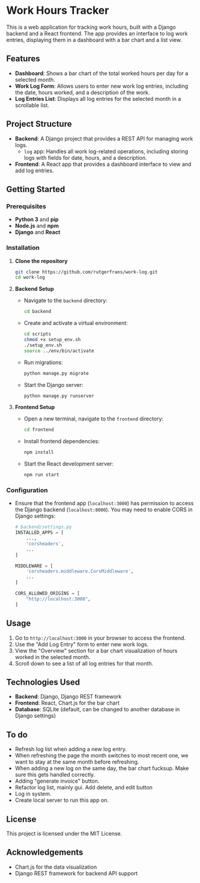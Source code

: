 
# Work Hours Tracker

This is a web application for tracking work hours, built with a Django backend and a React frontend. The app provides an interface to log work entries, displaying them in a dashboard with a bar chart and a list view.

## Features

- **Dashboard**: Shows a bar chart of the total worked hours per day for a selected month.
- **Work Log Form**: Allows users to enter new work log entries, including the date, hours worked, and a description of the work.
- **Log Entries List**: Displays all log entries for the selected month in a scrollable list.

## Project Structure

- **Backend**: A Django project that provides a REST API for managing work logs.
  - `log` app: Handles all work log-related operations, including storing logs with fields for date, hours, and a description.
- **Frontend**: A React app that provides a dashboard interface to view and add log entries.

## Getting Started

### Prerequisites

- **Python 3** and **pip**
- **Node.js** and **npm**
- **Django** and **React**

### Installation

1. **Clone the repository**

   ```bash
   git clone https://github.com/rutgerfrans/work-log.git
   cd work-log
   ```

2. **Backend Setup**

   - Navigate to the `backend` directory:

     ```bash
     cd backend
     ```

   - Create and activate a virtual environment:

     ```bash
     cd scripts
     chmod +x setup_env.sh
     ./setup_env.sh
     source ../env/bin/activate
     ```

   - Run migrations:

     ```bash
     python manage.py migrate
     ```

   - Start the Django server:

     ```bash
     python manage.py runserver
     ```

3. **Frontend Setup**

   - Open a new terminal, navigate to the `frontend` directory:

     ```bash
     cd frontend
     ```

   - Install frontend dependencies:

     ```bash
     npm install
     ```

   - Start the React development server:

     ```bash
     npm run start
     ```

### Configuration

- Ensure that the frontend app (`localhost:3000`) has permission to access the Django backend (`localhost:8000`). You may need to enable CORS in Django settings:

  ```python
  # backend/settings.py
  INSTALLED_APPS = [
      ...,
      'corsheaders',
      ...
  ]

  MIDDLEWARE = [
      'corsheaders.middleware.CorsMiddleware',
      ...
  ]

  CORS_ALLOWED_ORIGINS = [
      "http://localhost:3000",
  ]
  ```

## Usage

1. Go to `http://localhost:3000` in your browser to access the frontend.
2. Use the "Add Log Entry" form to enter new work logs.
3. View the "Overview" section for a bar chart visualization of hours worked in the selected month.
4. Scroll down to see a list of all log entries for that month.

## Technologies Used

- **Backend**: Django, Django REST framework
- **Frontend**: React, Chart.js for the bar chart
- **Database**: SQLite (default, can be changed to another database in Django settings)

## To do

- Refresh log list when adding a new log entry.
- When refreshing the page the month switches to most recent one, we want to stay at the same month before refreshing.
- When adding a new log on the same day, the bar chart fucksup. Make sure this gets handled correctly.
- Adding "generate invoice" button.
- Refactor log list, mainly gui. Add delete, and edit button
- Log in system. 
- Create local server to run this app on.

## License

This project is licensed under the MIT License.

## Acknowledgements

- Chart.js for the data visualization
- Django REST framework for backend API support
